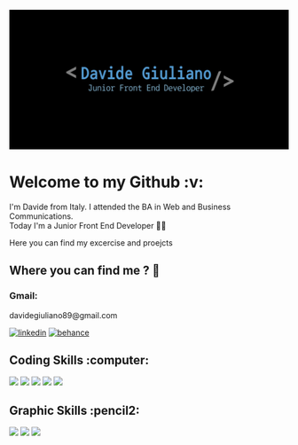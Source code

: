 ![](https://github.com/DavideG89/DavideG89/blob/c610a3cb4468b2b1a4af3f193aa038894dbf9059/github.jpg)

<h1> Welcome to my Github :v: </h1>

<p>I'm Davide from Italy. I attended the BA in Web and Business Communications.
  <br>Today I'm a Junior Front End Developer 👨‍💻 </p>
<p> Here you can find my excercise and proejcts </p>

<h2>Where you can find me ? 🤔</h2>

<h3>Gmail:</h3> <p> davidegiuliano89@gmail.com</p>

<div>
  
[<img src='https://cdn.jsdelivr.net/gh/devicons/devicon/icons/linkedin/linkedin-original.svg' alt='linkedin' height='40'>](https://www.linkedin.com/in/https://www.linkedin.com/in/dav-giu//)
[<img src='https://cdn.jsdelivr.net/gh/devicons/devicon/icons/behance/behance-original.svg' alt='behance' height='40'>](https://www.behance.net/davidegiuliano89bdff//)
  
</div>

  <h2> Coding Skills :computer: </h2>
  
  <div>
  <img src="https://cdn.jsdelivr.net/gh/devicons/devicon/icons/html5/html5-original.svg" height='40' /> 
  <img src="https://cdn.jsdelivr.net/gh/devicons/devicon/icons/css3/css3-original.svg" height='40' />
  <img src="https://cdn.jsdelivr.net/gh/devicons/devicon/icons/sass/sass-original.svg" height='40' />
  <img src="https://cdn.jsdelivr.net/gh/devicons/devicon/icons/javascript/javascript-original.svg" height='40'/>
  <img src="https://cdn.jsdelivr.net/gh/devicons/devicon/icons/angularjs/angularjs-original.svg" height='40' />
  </div>
  
  <h2> Graphic Skills :pencil2: </h2>
  
  <div>
  <img src="https://cdn.jsdelivr.net/gh/devicons/devicon/icons/photoshop/photoshop-plain.svg" height='40'/>
  <img src="https://cdn.jsdelivr.net/gh/devicons/devicon/icons/illustrator/illustrator-plain.svg" height='40' />
  <img src="https://cdn.jsdelivr.net/gh/devicons/devicon/icons/xd/xd-plain.svg" height='40' />
  </div>








<!--
**DavideG89/DavideG89** is a ✨ _special_ ✨ repository because its `README.md` (this file) appears on your GitHub profile.

Here are some ideas to get you started:

- 🔭 I’m currently working on ...
- 🌱 I’m currently learning ...
- 👯 I’m looking to collaborate on ...
- 🤔 I’m looking for help with ...
- 💬 Ask me about ...
- 📫 How to reach me: ...
- 😄 Pronouns: ...
- ⚡ Fun fact: ...
-->
